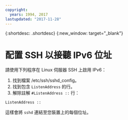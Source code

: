 ```yaml
---
copyright:
  years: 1994, 2017
lastupdated: "2017-11-28"
---
```


{:shortdesc: .shortdesc}
{:new_window: target="_blank"}

# 配置 SSH 以接聽 IPv6 位址

請使用下列程序在 Linux 伺服器 SSH 上啟用 IPv6：
1. 找到檔案 /etc/ssh/sshd_config。
2. 找到包含 `ListenAddress` 的行。
3. 解除註解 `#ListenAddress ::` 行：
```
ListenAddress ::
```

這樣會將 `sshd` 連結至您裝置上的每個位址。
